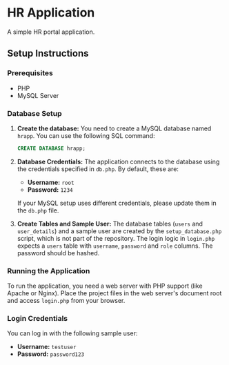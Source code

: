 # HR Application

A simple HR portal application.

## Setup Instructions

### Prerequisites

*   PHP
*   MySQL Server

### Database Setup

1.  **Create the database:**
    You need to create a MySQL database named `hrapp`. You can use the following SQL command:
    ```sql
    CREATE DATABASE hrapp;
    ```

2.  **Database Credentials:**
    The application connects to the database using the credentials specified in `db.php`. By default, these are:
    *   **Username:** `root`
    *   **Password:** `1234`

    If your MySQL setup uses different credentials, please update them in the `db.php` file.

3.  **Create Tables and Sample User:**
    The database tables (`users` and `user_details`) and a sample user are created by the `setup_database.php` script, which is not part of the repository. The login logic in `login.php` expects a `users` table with `username`, `password` and `role` columns. The password should be hashed.

### Running the Application

To run the application, you need a web server with PHP support (like Apache or Nginx). Place the project files in the web server's document root and access `login.php` from your browser.

### Login Credentials

You can log in with the following sample user:

*   **Username:** `testuser`
*   **Password:** `password123`
